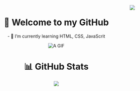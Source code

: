 <img align="right" src="https://visitor-badge.laobi.icu/badge?page_id=jwenjian.visitor-badge" />

<h1 align="center"> 👋 Welcome to my GitHub </h1>
<p align="center"> - 🌱 I’m currently learning HTML, CSS, JavaScrit </p>

<div align="center">
  
![A GIF](https://media4.giphy.com/media/v1.Y2lkPTc5MGI3NjExMnRxYWltZjN5ajZsbG5rNTYzeHVqdHA4dThxc3VqN25oYmw4b3UyZCZlcD12MV9pbnRlcm5hbF9naWZfYnlfaWQmY3Q9Zw/aNqEFrYVnsS52/giphy.gif)

</div>

<h1 align="center"> 📊 GitHub Stats </h1>  

<div align="center">
<img src="https://github-readme-stats.vercel.app/api/top-langs/?username=IndieMasco&theme=vue-dark&show_icons=true&hide_border=true&layout=compact" />
</div>


  
<!--
**IndieMasco/IndieMasco** is a ✨ _special_ ✨ repository because its `README.md` (this file) appears on your GitHub profile.

Here are some ideas to get you started:

- 🔭 I’m currently working on ...
- 🌱 I’m currently learning ...
- 👯 I’m looking to collaborate on ...
- 🤔 I’m looking for help with ...
- 💬 Ask me about ...
- 📫 How to reach me: ...
- 😄 Pronouns: ...
- ⚡ Fun fact: ...
-->
